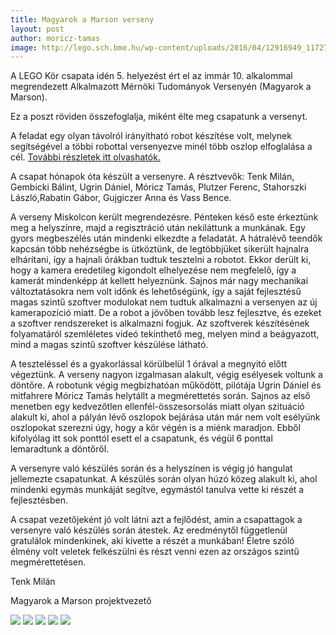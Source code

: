```yaml
---
title: Magyarok a Marson verseny
layout: post
author: moricz-tamas
image: http://lego.sch.bme.hu/wp-content/uploads/2016/04/12916949_1172706012753515_4996746374235122967_o.jpg
---
```


A LEGO Kör csapata idén 5. helyezést ért el az immár 10. alkalommal megrendezett Alkalmazott Mérnöki Tudományok Versenyén (Magyarok a Marson).

Ez a poszt röviden összefoglalja, miként élte meg csapatunk a versenyt.

A feladat egy olyan távolról irányítható robot készítése volt, melynek segítségével a többi robottal versenyezve minél több oszlop elfoglalása a cél. [További részletek itt olvashatók.](http://www.magyarokamarson.hu/weblap2015/index_elemei/kuldetesnew2015.html)

A csapat hónapok óta készült a versenyre. A résztvevők: Tenk Milán, Gembicki Bálint, Ugrin Dániel, Móricz Tamás, Plutzer Ferenc, Stahorszki László,Rabatin Gábor, Gujgiczer Anna és Vass Bence.

A verseny Miskolcon került megrendezésre. Pénteken késő este érkeztünk meg a helyszínre, majd a regisztráció után nekiláttunk a munkának. Egy gyors megbeszélés után mindenki elkezdte a feladatát. A hátralévő teendők kapcsán több nehézségbe is ütköztünk, de legtöbbjüket sikerült hajnalra elhárítani, így a hajnali órákban tudtuk tesztelni a robotot. Ekkor derült ki, hogy a kamera eredetileg kigondolt elhelyezése nem megfelelő, így a kamerát mindenképp át kellett helyeznünk. Sajnos már nagy mechanikai változtatásokra nem volt időnk és lehetőségünk, így a saját fejlesztésű magas szintű szoftver modulokat nem tudtuk alkalmazni a versenyen az új kamerapozíció miatt. De a robot a jövőben tovább lesz fejlesztve, és ezeket a szoftver rendszereket is alkalmazni fogjuk. Az szoftverek készítésének folyamatáról szemléletes videó tekinthető meg, melyen mind a beágyazott, mind a magas szintű szoftver készülése látható.

A teszteléssel és a gyakorlással körülbelül 1 órával a megnyitó előtt végeztünk. A verseny nagyon izgalmasan alakult, végig esélyesek voltunk a döntőre. A robotunk végig megbízhatóan működött, pilótája Ugrin Dániel és mitfahrere Móricz Tamás helytállt a megmérettetés során. Sajnos az első menetben egy kedvezőtlen ellenfél-összesorsolás miatt olyan szituáció alakult ki, ahol a pályán lévő oszlopok bejárása után már nem volt esélyünk oszlopokat szerezni úgy, hogy a kör végén is a miénk maradjon. Ebből kifolyólag itt sok ponttól esett el a csapatunk, és végül 6 ponttal lemaradtunk a döntőről.

A versenyre való készülés során és a helyszínen is végig jó hangulat jellemezte csapatunkat. A készülés során olyan húzó közeg alakult ki, ahol mindenki egymás munkáját segítve, egymástól tanulva vette ki részét a fejlesztésben.

A csapat vezetőjeként jó volt látni azt a fejlődést, amin a csapattagok a versenyre való készülés során átestek. Az eredménytől függetlenül gratulálok mindenkinek, aki kivette a részét a munkában! Életre szóló élmény volt veletek felkészülni és részt venni ezen az országos szintű megmérettetésen.

Tenk Milán

Magyarok a Marson projektvezető

![](http://lego.sch.bme.hu/wp-content/uploads/2016/04/11242544_1172706059420177_7353265451452864941_n.jpg)
![](http://lego.sch.bme.hu/wp-content/uploads/2016/04/12891700_1172705569420226_7365293534118653613_o.jpg)
![](http://lego.sch.bme.hu/wp-content/uploads/2016/04/12898417_1172706049420178_5511923677068016320_o.jpg)
![](http://lego.sch.bme.hu/wp-content/uploads/2016/04/12916949_1172706012753515_4996746374235122967_o.jpg)
![](http://lego.sch.bme.hu/wp-content/uploads/2016/04/12967532_1172705612753555_4949417511999391421_o.jpg)

